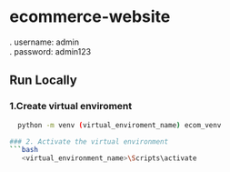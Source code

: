 # ecommerce-website

. username: admin <br>
. password: admin123

## Run Locally </h3>

### 1.Create virtual enviroment
```bash
  python -m venv (virtual_enviroment_name) ecom_venv

### 2. Activate the virtual environment
```bash
   <virtual_environment_name>\Scripts\activate
